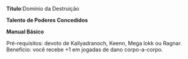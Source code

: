 **Titulo**:Domínio da Destruição

**Talento de Poderes Concedidos**

**Manual Básico**

 Pré-requisitos: devoto de Kallyadranoch, Keenn, Mega lokk ou Ragnar. Benefício: você recebe +1 em jogadas de dano corpo-a-corpo.